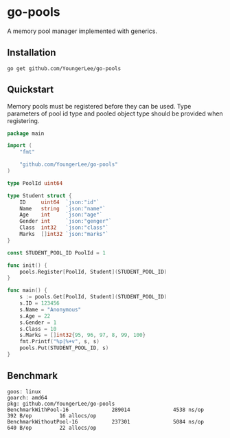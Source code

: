 # go-pools
A memory pool manager implemented with generics.

## Installation
```shell
go get github.com/YoungerLee/go-pools
```

## Quickstart
Memory pools must be registered before they can be used. Type parameters of pool id type and pooled object type should be provided when registering.
```go
package main

import (
	"fmt"

	"github.com/YoungerLee/go-pools"
)

type PoolId uint64

type Student struct {
	ID     uint64  `json:"id"`
	Name   string  `json:"name"`
	Age    int     `json:"age"`
	Gender int     `json:"genger"`
	Class  int32   `json:"class"`
	Marks  []int32 `json:"marks"`
}

const STUDENT_POOL_ID PoolId = 1

func init() {
	pools.Register[PoolId, Student](STUDENT_POOL_ID)
}

func main() {
	s := pools.Get[PoolId, Student](STUDENT_POOL_ID)
	s.ID = 123456
	s.Name = "Anonymous"
	s.Age = 22
	s.Gender = 1
	s.Class = 10
	s.Marks = []int32{95, 96, 97, 8, 99, 100}
	fmt.Printf("%p|%+v", s, s)
	pools.Put(STUDENT_POOL_ID, s)
}

```
## Benchmark
```
goos: linux
goarch: amd64
pkg: github.com/YoungerLee/go-pools
BenchmarkWithPool-16              289014              4538 ns/op             392 B/op         16 allocs/op
BenchmarkWithoutPool-16           237301              5084 ns/op             640 B/op         22 allocs/op
```
